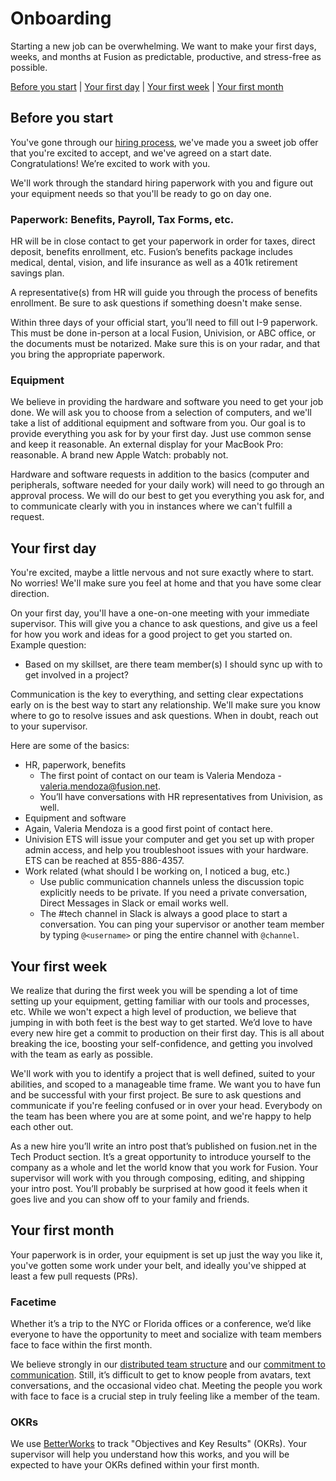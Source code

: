 # Onboarding

Starting a new job can be overwhelming. We want to make your first days, weeks, and months at Fusion as predictable, productive, and stress-free as possible.

[Before you start](#before-you-start) | [Your first day](#your-first-day) | [Your first week](#your-first-week) | [Your first month](#your-first-month)

## Before you start

You've gone through our [hiring process](https://github.com/fusioneng/tech-docs/blob/master/team-culture/how-we-hire.md), we've made you a sweet job offer that you're excited to accept, and we've agreed on a start date. Congratulations! We’re excited to work with you.

We'll work through the standard hiring paperwork with you and figure out your equipment needs so that you'll be ready to go on day one.

### Paperwork: Benefits, Payroll, Tax Forms, etc.

HR will be in close contact to get your paperwork in order for taxes, direct deposit, benefits enrollment, etc. Fusion’s benefits package includes medical, dental, vision, and life insurance as well as a 401k retirement savings plan.

A representative(s) from HR will guide you through the process of benefits enrollment. Be sure to ask questions if something doesn't make sense.

Within three days of your official start, you’ll need to fill out I-9 paperwork. This must be done in-person at a local Fusion, Univision, or ABC office, or the documents must be notarized. Make sure this is on your radar, and that you bring the appropriate paperwork.
 
### Equipment

We believe in providing the hardware and software you need to get your job done. We will ask you to choose from a selection of computers, and we'll take a list of additional equipment and software from you. Our goal is to provide everything you ask for by your first day. Just use common sense and keep it reasonable. An external display for your MacBook Pro: reasonable. A brand new Apple Watch: probably not.

Hardware and software requests in addition to the basics (computer and peripherals, software needed for your daily work) will need to go through an approval process. We will do our best to get you everything you ask for, and to communicate clearly with you in instances where we can't fulfill a request.

## Your first day

You're excited, maybe a little nervous and not sure exactly where to start. No worries! We'll make sure you feel at home and that you have some clear direction.

On your first day, you'll have a one-on-one meeting with your immediate supervisor. This will give you a chance to ask questions, and give us a feel for how you work and ideas for a good project to get you started on. Example question: 

- Based on my skillset, are there team member(s) I should sync up with to get involved in a project?

Communication is the key to everything, and setting clear expectations early on is the best way to start any relationship. We'll make sure you know where to go to resolve issues and ask questions. When in doubt, reach out to your supervisor. 

Here are some of the basics:

- HR, paperwork, benefits
	- The first point of contact on our team is Valeria Mendoza - valeria.mendoza@fusion.net. 
	- You’ll have conversations with HR representatives from Univision, as well.
- Equipment and software
- Again, Valeria Mendoza is a good first point of contact here. 
- Univision ETS will issue your computer and get you set up with proper admin access, and help you troubleshoot issues with your hardware. ETS can be reached at 855-886-4357.
- Work related (what should I be working on, I noticed a bug, etc.)
	- Use public communication channels unless the discussion topic explicitly needs to be private. If you need a private conversation, Direct Messages in Slack or email works well.
	- The #tech channel in Slack is always a good place to start a conversation. You can ping your supervisor or another team member by typing `@<username>` or ping the entire channel with `@channel`.

 
## Your first week

We realize that during the first week you will be spending a lot of time setting up your equipment, getting familiar with our tools and processes, etc. While we won't expect a high level of production, we believe that jumping in with both feet is the best way to get started. We’d love to have every new hire get a commit to production on their first day. This is all about breaking the ice, boosting your self-confidence, and getting you involved with the team as early as possible.

We'll work with you to identify a project that is well defined, suited to your abilities, and scoped to a manageable time frame. We want you to have fun and be successful with your first project. Be sure to ask questions and communicate if you're feeling confused or in over your head. Everybody on the team has been where you are at some point, and we're happy to help each other out.

As a new hire you’ll write an intro post that’s published on fusion.net in the Tech Product section. It’s a great opportunity to introduce yourself to the company as a whole and let the world know that you work for Fusion. Your supervisor will work with you through composing, editing, and shipping your intro post. You’ll probably be surprised at how good it feels when it goes live and you can show off to your family and friends.

## Your first month

Your paperwork is in order, your equipment is set up just the way you like it, you've gotten some work under your belt, and ideally you've shipped at least a few pull requests (PRs).

### Facetime

Whether it’s a trip to the NYC or Florida offices or a conference, we’d like everyone to have the opportunity to meet and socialize with team members face to face within the first month.

We believe strongly in our [distributed team structure](https://about.gitlab.com/2015/04/08/the-remote-manifesto/) and our [commitment to communication](https://github.com/fusioneng/tech-docs/blob/master/team-culture/communication.md). Still, it’s difficult to get to know people from avatars, text conversations, and the occasional video chat. Meeting the people you work with face to face is a crucial step in truly feeling like a member of the team. 

### OKRs

We use [BetterWorks](https://github.com/fusioneng/tech-docs/blob/master/tools/betterworks.md) to track "Objectives and Key Results" (OKRs). Your supervisor will help you understand how this works, and you will be expected to have your OKRs defined within your first month.